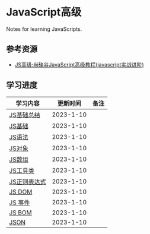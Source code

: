 # **JavaScript高级**

Notes for learning JavaScripts.



## **参考资源**


- [JS高级:尚硅谷JavaScript高级教程(javascript实战进阶)](https://www.bilibili.com/video/BV14s411E7qf)



## **学习进度**

| **学习内容**                                                 | **更新时间** | **备注**                                            |
| ------------------ | ------------ | ----------------------------------- |
| [JS基础总结](./001.JS基础总结.md) | 2023-1-10   |                                                     |
| [JS基础]() | 2023-1-10   |                                                     |
| [JS语法]() | 2023-1-10   |                          |
| [JS对象]() | 2023-1-10   |  |
| [JS数组]()| 2023-1-10  |                                                     |
| [JS工具类]()| 2023-1-10   |                                                     |
| [JS正则表达式]()| 2023-1-10   |                                                     |
| [JS DOM]()| 2023-1-10   |                                                     |
| [JS 事件]()| 2023-1-10   |                                                     |
| [JS BOM]()| 2023-1-10   |                                                     |
| [JSON]()| 2023-1-10   |                                                     |




